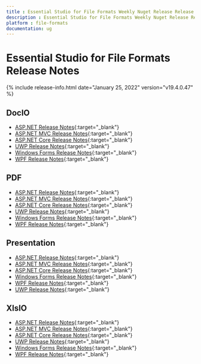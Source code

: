 ```yaml
---
title : Essential Studio for File Formats Weekly Nuget Release Release Notes  
description : Essential Studio for File Formats Weekly Nuget Release Release Notes  
platform : file-formats
documentation: ug
---
```


# Essential Studio for File Formats  Release Notes  

{% include release-info.html date="January 25, 2022" version="v19.4.0.47" %} 

## DocIO

* [ASP.NET Release Notes](/aspnet/release-notes/v19.4.0.47#docio){:target="_blank"}
* [ASP.NET MVC Release Notes](/aspnetmvc/release-notes/v19.4.0.47#docio){:target="_blank"}
* [ASP.NET Core Release Notes](/aspnet-core/release-notes/v19.4.0.47#docio){:target="_blank"}
* [UWP Release Notes](/uwp/release-notes/v19.4.0.47#docio){:target="_blank"}
* [Windows Forms Release Notes](/windowsforms/release-notes/v19.4.0.47#docio){:target="_blank"}
* [WPF Release Notes](/wpf/release-notes/v19.4.0.47#docio){:target="_blank"}


## PDF

* [ASP.NET Release Notes](/aspnet/release-notes/v19.4.0.47#pdf){:target="_blank"}
* [ASP.NET MVC Release Notes](/aspnetmvc/release-notes/v19.4.0.47#pdf){:target="_blank"}
* [ASP.NET Core Release Notes](/aspnet-core/release-notes/v19.4.0.47#pdf){:target="_blank"}
* [UWP Release Notes](/uwp/release-notes/v19.4.0.47#pdf){:target="_blank"}
* [Windows Forms Release Notes](/windowsforms/release-notes/v19.4.0.47#pdf){:target="_blank"}
* [WPF Release Notes](/wpf/release-notes/v19.4.0.47#pdf){:target="_blank"}


## Presentation

* [ASP.NET Release Notes](/aspnet/release-notes/v19.4.0.47#presentation){:target="_blank"}
* [ASP.NET MVC Release Notes](/aspnetmvc/release-notes/v19.4.0.47#presentation){:target="_blank"}
* [ASP.NET Core Release Notes](/aspnet-core/release-notes/v19.4.0.47#presentation){:target="_blank"}
* [Windows Forms Release Notes](/windowsforms/release-notes/v19.4.0.47#presentation){:target="_blank"}
* [WPF Release Notes](/wpf/release-notes/v19.4.0.47#presentation){:target="_blank"}
* [UWP Release Notes](/uwp/release-notes/v19.4.0.47#presentation){:target="_blank"}


## XlsIO

* [ASP.NET Release Notes](/aspnet/release-notes/v19.4.0.47#xlsio){:target="_blank"}
* [ASP.NET MVC Release Notes](/aspnetmvc/release-notes/v19.4.0.47#xlsio){:target="_blank"}
* [ASP.NET Core Release Notes](/aspnet-core/release-notes/v19.4.0.47#xlsio){:target="_blank"}
* [UWP Release Notes](/uwp/release-notes/v19.4.0.47#xlsio){:target="_blank"}
* [Windows Forms Release Notes](/windowsforms/release-notes/v19.4.0.47#xlsio){:target="_blank"}
* [WPF Release Notes](/wpf/release-notes/v19.4.0.47#xlsio){:target="_blank"}